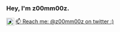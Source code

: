 ### Hey, I'm z00mm00z. 

<a href="https://twitter.com/z00mm00z">
  <img align="left" alt="z00mm00z | Twitter" width="21px" src="https://raw.githubusercontent.com/anuraghazra/anuraghazra/master/assets/twitter.svg" />

- 📫 Reach me: @z00mm00z on twitter :)

<!---
z00mm00z/z00mm00z is a ✨ special ✨ repository because its `README.md` (this file) appears on your GitHub profile.
You can click the Preview link to take a look at your changes.
--->
